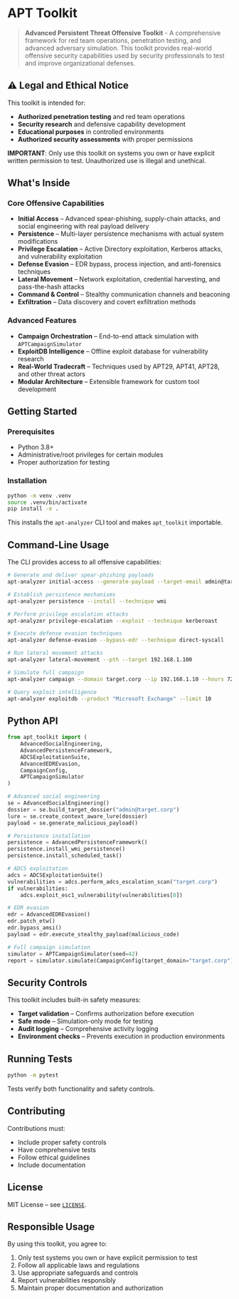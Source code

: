 # APT Toolkit

> **Advanced Persistent Threat Offensive Toolkit** - A comprehensive framework for red team operations, penetration testing, and advanced adversary simulation. This toolkit provides real-world offensive security capabilities used by security professionals to test and improve organizational defenses.

## ⚠️ Legal and Ethical Notice

This toolkit is intended for:
- **Authorized penetration testing** and red team operations
- **Security research** and defensive capability development
- **Educational purposes** in controlled environments
- **Authorized security assessments** with proper permissions

**IMPORTANT**: Only use this toolkit on systems you own or have explicit written permission to test. Unauthorized use is illegal and unethical.

## What's Inside

### Core Offensive Capabilities

- **Initial Access** – Advanced spear-phishing, supply-chain attacks, and social engineering with real payload delivery
- **Persistence** – Multi-layer persistence mechanisms with actual system modifications
- **Privilege Escalation** – Active Directory exploitation, Kerberos attacks, and vulnerability exploitation
- **Defense Evasion** – EDR bypass, process injection, and anti-forensics techniques
- **Lateral Movement** – Network exploitation, credential harvesting, and pass-the-hash attacks
- **Command & Control** – Stealthy communication channels and beaconing
- **Exfiltration** – Data discovery and covert exfiltration methods

### Advanced Features

- **Campaign Orchestration** – End-to-end attack simulation with `APTCampaignSimulator`
- **ExploitDB Intelligence** – Offline exploit database for vulnerability research
- **Real-World Tradecraft** – Techniques used by APT29, APT41, APT28, and other threat actors
- **Modular Architecture** – Extensible framework for custom tool development

## Getting Started

### Prerequisites
- Python 3.8+
- Administrative/root privileges for certain modules
- Proper authorization for testing

### Installation
```bash
python -m venv .venv
source .venv/bin/activate
pip install -e .
```
This installs the `apt-analyzer` CLI tool and makes `apt_toolkit` importable.

## Command-Line Usage

The CLI provides access to all offensive capabilities:

```bash
# Generate and deliver spear-phishing payloads
apt-analyzer initial-access --generate-payload --target-email admin@target.com

# Establish persistence mechanisms
apt-analyzer persistence --install --technique wmi

# Perform privilege escalation attacks
apt-analyzer privilege-escalation --exploit --technique kerberoast

# Execute defense evasion techniques
apt-analyzer defense-evasion --bypass-edr --technique direct-syscall

# Run lateral movement attacks
apt-analyzer lateral-movement --pth --target 192.168.1.100

# Simulate full campaign
apt-analyzer campaign --domain target.corp --ip 192.168.1.10 --hours 72

# Query exploit intelligence
apt-analyzer exploitdb --product "Microsoft Exchange" --limit 10
```

## Python API

```python
from apt_toolkit import (
    AdvancedSocialEngineering,
    AdvancedPersistenceFramework,
    ADCSExploitationSuite,
    AdvancedEDREvasion,
    CampaignConfig,
    APTCampaignSimulator
)

# Advanced social engineering
se = AdvancedSocialEngineering()
dossier = se.build_target_dossier("admin@target.corp")
lure = se.create_context_aware_lure(dossier)
payload = se.generate_malicious_payload()

# Persistence installation
persistence = AdvancedPersistenceFramework()
persistence.install_wmi_persistence()
persistence.install_scheduled_task()

# ADCS exploitation
adcs = ADCSExploitationSuite()
vulnerabilities = adcs.perform_adcs_escalation_scan("target.corp")
if vulnerabilities:
    adcs.exploit_esc1_vulnerability(vulnerabilities[0])

# EDR evasion
edr = AdvancedEDREvasion()
edr.patch_etw()
edr.bypass_amsi()
payload = edr.execute_stealthy_payload(malicious_code)

# Full campaign simulation
simulator = APTCampaignSimulator(seed=42)
report = simulator.simulate(CampaignConfig(target_domain="target.corp"))
```

## Security Controls

This toolkit includes built-in safety measures:
- **Target validation** – Confirms authorization before execution
- **Safe mode** – Simulation-only mode for testing
- **Audit logging** – Comprehensive activity logging
- **Environment checks** – Prevents execution in production environments

## Running Tests

```bash
python -m pytest
```

Tests verify both functionality and safety controls.

## Contributing

Contributions must:
- Include proper safety controls
- Have comprehensive tests
- Follow ethical guidelines
- Include documentation

## License

MIT License – see [`LICENSE`](LICENSE).

## Responsible Usage

By using this toolkit, you agree to:
1. Only test systems you own or have explicit permission to test
2. Follow all applicable laws and regulations
3. Use appropriate safeguards and controls
4. Report vulnerabilities responsibly
5. Maintain proper documentation and authorization